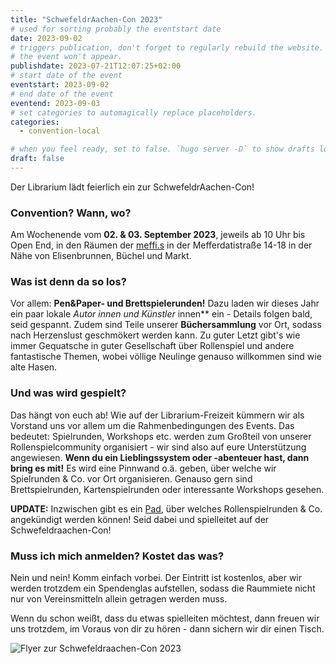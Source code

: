 ```yaml
---
title: "SchwefeldrAachen-Con 2023"
# used for sorting probably the eventstart date
date: 2023-09-02
# triggers publication, don't forget to regularly rebuild the website. Must be set if `date` is in the future or else 
# the event won't appear.
publishdate: 2023-07-21T12:07:25+02:00
# start date of the event
eventstart: 2023-09-02
# end date of the event
eventend: 2023-09-03
# set categories to automagically replace placeholders.
categories:
  - convention-local

# when you feel ready, set to false. `hugo server -D` to show drafts locally.
draft: false
---
```

Der Librarium lädt feierlich ein zur SchwefeldrAachen-Con! 

### Convention? Wann, wo?
Am Wochenende vom **02. & 03. September 2023**, jeweils ab 10 Uhr bis Open End, in den Räumen der [meffi.s](https://www.meffis.org/die-4-raumeinheiten/) in der Mefferdatistraße 14-18 in der Nähe von Elisenbrunnen, Büchel und Markt.

### Was ist denn da so los?
Vor allem: **Pen&Paper- und Brettspielerunden!**  Dazu laden wir dieses Jahr ein paar lokale **Autor* innen und Künstler* innen** ein - Details folgen bald, seid gespannt. Zudem sind Teile unserer **Büchersammlung** vor Ort, sodass nach Herzenslust geschmökert werden kann. Zu guter Letzt gibt's wie immer Gequatsche in guter Gesellschaft über Rollenspiel und andere fantastische Themen, wobei völlige Neulinge genauso willkommen sind wie alte Hasen.

### Und was wird gespielt?
Das hängt von euch ab! Wie auf der Librarium-Freizeit kümmern wir als Vorstand uns vor allem um die Rahmenbedingungen des Events. Das bedeutet: Spielrunden, Workshops etc. werden zum Großteil von unserer Rollenspielcommunity organisiert - 
wir sind also auf eure Unterstützung angewiesen. **Wenn du ein Lieblingssystem oder -abenteuer hast, dann bring es mit!** Es wird eine Pinnwand o.ä. geben, über welche wir Spielrunden & Co. vor Ort organisieren. Genauso gern sind 
Brettspielrunden, Kartenspielrunden oder interessante Workshops gesehen. 

**UPDATE:** Inzwischen gibt es ein [Pad](https://etherpad.fachschaften.rwth-aachen.de/p/Schwefeldraachen-Con-2023), über welches Rollenspielrunden & Co. angekündigt werden können! Seid dabei und spielleitet auf der Schwefeldraachen-Con!

### Muss ich mich anmelden? Kostet das was?
Nein und nein! Komm einfach vorbei. Der Eintritt ist kostenlos, aber wir werden trotzdem ein Spendenglas aufstellen, sodass die Raummiete nicht nur von Vereinsmitteln allein getragen werden muss.

Wenn du schon weißt, dass du etwas spielleiten möchtest, dann freuen wir uns trotzdem, im Voraus von dir zu hören - dann sichern wir dir einen Tisch.

![Flyer zur Schwefeldraachen-Con 2023](/img/schwefeldraachencon2023_flyer.jpg)


